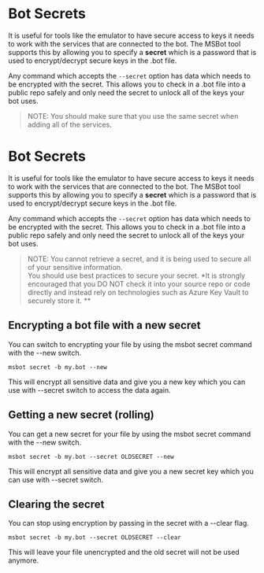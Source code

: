 # Bot Secrets

It is useful for tools like the emulator to have secure access to keys it needs to work with the services that are connected to the bot.  The MSBot tool supports this by allowing you to specify a **secret** which is a password that is used to encrypt/decrypt secure keys in the .bot file.

Any command which accepts the `--secret` option has data which needs to be encrypted with the secret. 
This allows you to check in a .bot file into a public repo safely and only need the secret to unlock all of the keys your bot uses.

> NOTE: You should make sure that you use the same secret when adding all of the services.


# Bot Secrets

It is useful for tools like the emulator to have secure access to keys it needs to work with 
the services that are connected to the bot.  The MSBot tool supports this by allowing you to 
specify a **secret** which is a password that is used to encrypt/decrypt secure keys in the .bot file.

Any command which accepts the `--secret` option has data which needs to be encrypted with the
secret. This allows you to check in a .bot file into a public repo safely and only need the 
secret to unlock all of the keys your bot uses.

> NOTE: You cannot retrieve a secret, and it is being used to secure all of your sensitive information.  
> You should use best practices to secure your secret.  *It is strongly encouraged that you DO NOT check 
> it into your source repo or code directly and instead rely on technologies such as Azure Key Vault to securely store it. **

## Encrypting a bot file with a new secret
You can switch to encrypting your file by using the msbot secret command with the --new switch.

```shell
msbot secret -b my.bot --new
```
This will encrypt all sensitive data and give you a new key which you can use with --secret switch to access the data again.

## Getting a new secret (rolling)

You can get a new secret for your file by using the msbot secret command with the --new switch.

```shell
msbot secret -b my.bot --secret OLDSECRET --new
```
This will encrypt all sensitive data and give you a new secret key which you can use with --secret switch.

## Clearing the secret

You can stop using encryption by passing in the secret with a --clear flag.

```shell
msbot secret -b my.bot --secret OLDSECRET --clear
```
This will leave your file unencrypted and the old secret will not be used anymore.

